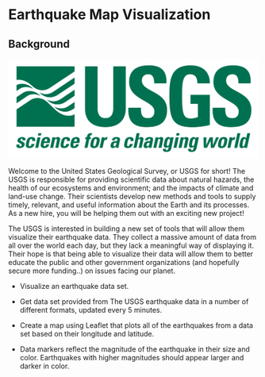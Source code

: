 # Earthquake Map Visualization

## Background

![1-Logo](Images/1-Logo.png)

Welcome to the United States Geological Survey, or USGS for short! The USGS is responsible for providing scientific data about natural hazards, the health of our ecosystems and environment; and the impacts of climate and land-use change. Their scientists develop new methods and tools to supply timely, relevant, and useful information about the Earth and its processes. As a new hire, you will be helping them out with an exciting new project!

The USGS is interested in building a new set of tools that will allow them visualize their earthquake data. They collect a massive amount of data from all over the world each day, but they lack a meaningful way of displaying it. Their hope is that being able to visualize their data will allow them to better educate the public and other government organizations (and hopefully secure more funding..) on issues facing our planet.

* Visualize an earthquake data set.

* Get data set provided from The USGS earthquake data in a number of different formats, updated every 5 minutes. 

* Create a map using Leaflet that plots all of the earthquakes from a data set based on their longitude and latitude.

* Data markers reflect the magnitude of the earthquake in their size and color. Earthquakes with higher magnitudes should appear larger and darker in color.
